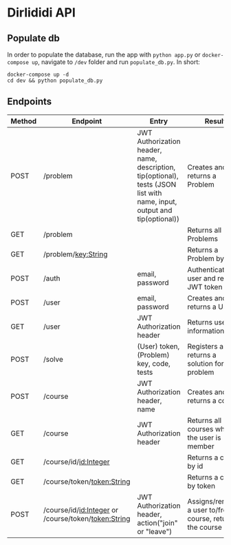 # Dirlididi API

## Populate db
In order to populate the database, run the app with `python app.py` or `docker-compose up`, navigate to `/dev` folder and run `populate_db.py`. In short:

    docker-compose up -d
    cd dev && python populate_db.py

## Endpoints

| Method | Endpoint     | Entry                    | Result                 |
| ------ | ------------ | -----                    | ---------------------- |
| POST   | /problem | JWT Authorization header, name, description, tip(optional), tests (JSON list with name, input, output and tip(optional)) | Creates and returns a Problem |  
| GET    | /problem | | Returns all Problems |
| GET | /problem/<key:String> |  | Returns a Problem by key |
| POST | /auth | email, password | Authenticates a user and returns JWT token |
| POST | /user | email, password | Creates and returns a User |
| GET | /user | JWT Authorization header | Returns user information |
| POST | /solve | (User) token, (Problem) key, code, tests | Registers and returns a solution for a problem |
| POST | /course | JWT Authorization header, name | Creates and returns a course |
| GET | /course | JWT Authorization header | Returns all courses which the user is member |
| GET| /course/id/<id:Integer> | | Returns a course by id |
| GET| /course/token/<token:String> | | Returns a course by token |
| POST | /course/id/<id:Integer> or /course/token/<token:String> | JWT Authorization header, action("join" or "leave") | Assigns/removes a user to/from a course, returns the course |

